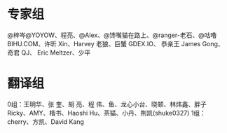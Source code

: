 # 专家组

@梓岑@YOYOW、程亮、@Alex、@馋嘴猫在路上、@ranger-老石、@咕噜 BIHU.COM、许昕 Xin、Harvey 老狼、巨蟹 GDEX.IO、 恭亲王 James Gong、奇君 QJ、
Eric Meltzer、少平

# 翻译组

0组：王明华、张  奎、胡  亮、程 伟、鱼、龙心小台、晓顿、林炜鑫、胖子Ricky、AMY、楷书、Haoshi Hu、茶猫、小丹、荆凯(shuke0327)
1组：cherry、方凯、David Kang

